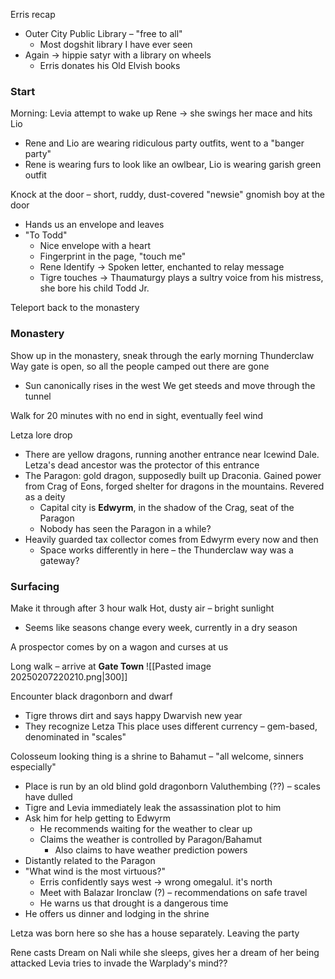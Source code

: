 Erris recap
- Outer City Public Library – "free to all"
	- Most dogshit library I have ever seen
- Again → hippie satyr with a library on wheels
	- Erris donates his Old Elvish books

### Start
Morning: Levia attempt to wake up Rene → she swings her mace and hits Lio
- Rene and Lio are wearing ridiculous party outfits, went to a "banger party"
- Rene is wearing furs to look like an owlbear, Lio is wearing garish green outfit

Knock at the door – short, ruddy, dust-covered "newsie" gnomish boy at the door
- Hands us an envelope and leaves
- "To Todd"
	- Nice envelope with a heart
	- Fingerprint in the page, "touch me"
	- Rene Identify → Spoken letter, enchanted to relay message
	- Tigre touches → Thaumaturgy plays a sultry voice from his mistress, she bore his child Todd Jr.

Teleport back to the monastery
### Monastery
Show up in the monastery, sneak through the early morning
Thunderclaw Way gate is open, so all the people camped out there are gone
- Sun canonically rises in the west
We get steeds and move through the tunnel

Walk for 20 minutes with no end in sight, eventually feel wind

Letza lore drop
- There are yellow dragons, running another entrance near Icewind Dale. Letza's dead ancestor was the protector of this entrance
- The Paragon: gold dragon, supposedly built up Draconia. Gained power from Crag of Eons, forged shelter for dragons in the mountains. Revered as a deity
	- Capital city is **Edwyrm**, in the shadow of the Crag, seat of the Paragon
	- Nobody has seen the Paragon in a while? 
- Heavily guarded tax collector comes from Edwyrm every now and then
	- Space works differently in here – the Thunderclaw way was a gateway?

### Surfacing
Make it through after 3 hour walk
Hot, dusty air – bright sunlight
- Seems like seasons change every week, currently in a dry season

A prospector comes by on a wagon and curses at us

Long walk – arrive at **Gate Town**
![[Pasted image 20250207220210.png|300]]

Encounter black dragonborn and dwarf
- Tigre throws dirt and says happy Dwarvish new year
- They recognize Letza
This place uses different currency – gem-based, denominated in "scales"

Colosseum looking thing is a shrine to Bahamut – "all welcome, sinners especially"
- Place is run by an old blind gold dragonborn Valuthembing (??) – scales have dulled
- Tigre and Levia immediately leak the assassination plot to him
- Ask him for help getting to Edwyrm
	- He recommends waiting for the weather to clear up
	- Claims the weather is controlled by Paragon/Bahamut
		- Also claims to have weather prediction powers
- Distantly related to the Paragon
- "What wind is the most virtuous?"
	- Erris confidently says west → wrong omegalul. it's north
	- Meet with Balazar Ironclaw (?) – recommendations on safe travel
	- He warns us that drought is a dangerous time 
- He offers us dinner and lodging in the shrine 

Letza was born here so she has a house separately. Leaving the party

Rene casts Dream on Nali while she sleeps, gives her a dream of her being attacked
Levia tries to invade the Warplady's mind??